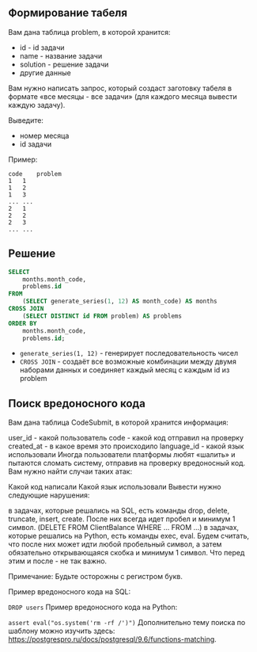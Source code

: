 ## Формирование табеля
Вам дана таблица problem, в которой хранится:

* id - id задачи
* name - название задачи
* solution - решение задачи
* другие данные

Вам нужно написать запрос, который создаст заготовку табеля в формате «все месяцы - все задачи» (для каждого месяца
вывести каждую задачу).

Выведите:

* номер месяца
* id задачи

Пример:
```
code	problem
1	1
1	2
1	3
...	...
2	1
2	2
2	3
...	...
```

## Решение
```sql
SELECT
    months.month_code,
    problems.id
FROM
    (SELECT generate_series(1, 12) AS month_code) AS months
CROSS JOIN
    (SELECT DISTINCT id FROM problem) AS problems
ORDER BY
    months.month_code,
    problems.id;
```
- `generate_series(1, 12)` - генерирует последовательность чисел
- `CROSS JOIN` - создаёт все возможные комбинации между двумя наборами данных и соединяет каждый месяц с каждым id из problem

## Поиск вредоносного кода
Вам дана таблица CodeSubmit, в которой хранится информация:

user_id - какой пользователь
code - какой код отправил на проверку
created_at - в какое время это происходило
language_id - какой язык использовали
Иногда пользователи платформы любят «шалить» и пытаются сломать систему, отправив на проверку вредоносный код. Вам
нужно найти случаи таких атак:

Какой код написали
Какой язык использовали
Вывести нужно следующие нарушения:

в задачах, которые решались на SQL, есть команды drop, delete, truncate, insert, create. После них всегда идет пробел и минимум 1 символ. (DELETE FROM ClientBalance WHERE … FROM …)
в задачах, которые решались на Python, есть команды exec, eval. Будем считать, что после них может идти любой пробельный символ, а затем обязательно открывающаяся скобка и минимум 1 символ. Что перед этим и после - не так важно.

Примечание: Будьте осторожны с регистром букв.

Пример вредоносного кода на SQL:

`DROP users`
Пример вредоносного кода на Python:

`assert eval("os.system('rm -rf /')")`
Дополнительно тему поиска по шаблону можно изучить здесь: https://postgrespro.ru/docs/postgresql/9.6/functions-matching.

